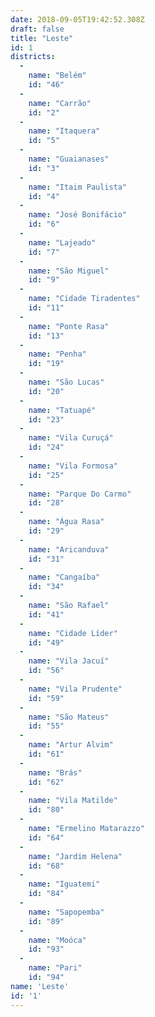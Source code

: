 ```yaml
---
date: 2018-09-05T19:42:52.308Z
draft: false
title: "Leste"
id: 1
districts:
  -
    name: "Belém"
    id: "46"
  -
    name: "Carrão"
    id: "2"
  -
    name: "Itaquera"
    id: "5"
  -
    name: "Guaianases"
    id: "3"
  -
    name: "Itaim Paulista"
    id: "4"
  -
    name: "José Bonifácio"
    id: "6"
  -
    name: "Lajeado"
    id: "7"
  -
    name: "São Miguel"
    id: "9"
  -
    name: "Cidade Tiradentes"
    id: "11"
  -
    name: "Ponte Rasa"
    id: "13"
  -
    name: "Penha"
    id: "19"
  -
    name: "São Lucas"
    id: "20"
  -
    name: "Tatuapé"
    id: "23"
  -
    name: "Vila Curuçá"
    id: "24"
  -
    name: "Vila Formosa"
    id: "25"
  -
    name: "Parque Do Carmo"
    id: "28"
  -
    name: "Água Rasa"
    id: "29"
  -
    name: "Aricanduva"
    id: "31"
  -
    name: "Cangaíba"
    id: "34"
  -
    name: "São Rafael"
    id: "41"
  -
    name: "Cidade Líder"
    id: "49"
  -
    name: "Vila Jacuí"
    id: "56"
  -
    name: "Vila Prudente"
    id: "59"
  -
    name: "São Mateus"
    id: "55"
  -
    name: "Artur Alvim"
    id: "61"
  -
    name: "Brás"
    id: "62"
  -
    name: "Vila Matilde"
    id: "80"
  -
    name: "Ermelino Matarazzo"
    id: "64"
  -
    name: "Jardim Helena"
    id: "68"
  -
    name: "Iguatemi"
    id: "84"
  -
    name: "Sapopemba"
    id: "89"
  -
    name: "Moóca"
    id: "93"
  -
    name: "Pari"
    id: "94"
name: 'Leste'
id: '1'
---
```

		